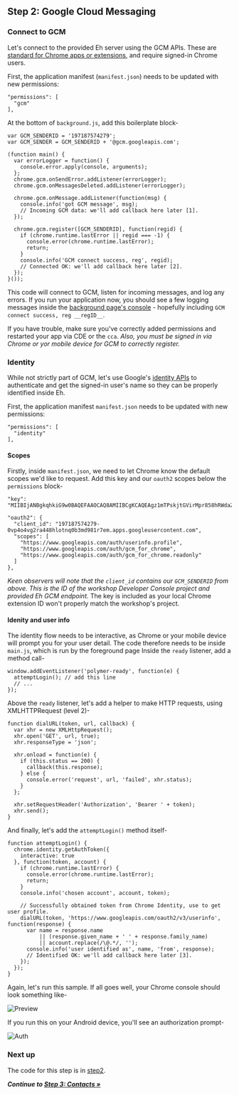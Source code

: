 ## Step 2: Google Cloud Messaging

### Connect to GCM

Let's connect to the provided Eh server using the GCM APIs. These are [standard for Chrome apps or extensions](https://developer.chrome.com/apps/cloudMessaging), and require signed-in Chrome users.

First, the application manifest (`manifest.json`) needs to be updated with new permissions:

    "permissions": [
      "gcm"
    ],

At the bottom of `background.js`, add this boilerplate block-

    var GCM_SENDERID = '197187574279';
    var GCM_SENDER = GCM_SENDERID + '@gcm.googleapis.com';

    (function main() {
      var errorLogger = function() {
        console.error.apply(console, arguments);
      };
      chrome.gcm.onSendError.addListener(errorLogger);
      chrome.gcm.onMessagesDeleted.addListener(errorLogger);

      chrome.gcm.onMessage.addListener(function(msg) {
        console.info('got GCM message', msg);
        // Incoming GCM data: we'll add callback here later [1].
      });

      chrome.gcm.register([GCM_SENDERID], function(regid) {
        if (chrome.runtime.lastError || regid === -1) {
          console.error(chrome.runtime.lastError);
          return;
        }
        console.info('GCM connect success, reg', regid);
        // Connected OK: we'll add callback here later [2].
      });
    }());

This code will connect to GCM, listen for incoming messages, and log any errors.
If you run your application now, you should see a few logging messages inside the [background page's console](http://stackoverflow.com/a/10082021/1099216) - hopefully including `GCM connect success, reg __regID__`.

If you have trouble, make sure you've correctly added permissions and restarted your app via CDE or the `cca`.
_Also, you must be signed in via Chrome or yor mobile device for GCM to correctly register._

### Identity

While not strictly part of GCM, let's use Google's [identity APIs](https://developer.chrome.com/apps/identity) to authenticate and get the signed-in user's name so they can be properly identified inside Eh.

First, the application manifest `manifest.json` needs to be updated with new permissions:

    "permissions": [
      "identity"
    ],

#### Scopes

Firstly, inside `manifest.json`, we need to let Chrome know the default scopes we'd like to request. Add this key and our `oauth2` scopes below the `permissions` block-

    "key": "MIIBIjANBgkqhkiG9w0BAQEFAAOCAQ8AMIIBCgKCAQEAgz1mTPskjtGVirMpr858hRWdaZPpVkcxX6oCIYbOxkYW2GF4hW6Wc6zwasTl+l2yY61qTEEj9VIgrZLYIlFmDNJDpQ5KXeoPpOpfqflSI9GXRw6Eolj3puEVgU2dH5naAxJTHBudAdOLAxdkhiAElNaLxZ3VnccXc6GokuuKhCsTdjAi6dwuCxEteIgyb1H4t/FHe0v42FugZvEqg2xUVZRQHIlgKx1frVPtJdwTuGsuFKA97ItOYbZ7W9vO/tTKqtHqO6sS2BVFBzh0ElpjxFHuUtn5qggB/UMeNAgrvOfwTicpjXcJOU3mUgoVWhkiHPh8fW9tOBpCD8hPASdWXQIDAQAB",

    "oauth2": {
      "client_id": "197187574279-0vp4o4vg2ra448hlotnq0b3md981r7em.apps.googleusercontent.com",
      "scopes": [
        "https://www.googleapis.com/auth/userinfo.profile",
        "https://www.googleapis.com/auth/gcm_for_chrome",
        "https://www.googleapis.com/auth/gcm_for_chrome.readonly"
      ]
    },

_Keen observers will note that the `client_id` contains our `GCM_SENDERID` from above. This is the ID of the workshop Developer Console project and provided Eh GCM endpoint._ The key is included as your local Chrome extension ID won't properly match the workshop's project.

#### Idenity and user info

The identity flow needs to be interactive, as Chrome or your mobile device will prompt you for your user detail.
The code therefore needs to be inside `main.js`, which is run by the foreground page
Inside the `ready` listener, add a method call-

    window.addEventListener('polymer-ready', function(e) {
      attemptLogin(); // add this line
      // ...
    });

Above the `ready` listener, let's add a helper to make HTTP requests, using XMLHTTPRequest (level 2)-

    function dialURL(token, url, callback) {
      var xhr = new XMLHttpRequest();
      xhr.open('GET', url, true);
      xhr.responseType = 'json';

      xhr.onload = function(e) {
        if (this.status == 200) {
          callback(this.response);
        } else {
          console.error('request', url, 'failed', xhr.status);
        }
      };

      xhr.setRequestHeader('Authorization', 'Bearer ' + token);
      xhr.send();
    }

And finally, let's add the `attemptLogin()` method itself-

    function attemptLogin() {
      chrome.identity.getAuthToken({
        interactive: true
      }, function(token, account) {
        if (chrome.runtime.lastError) {
          console.error(chrome.runtime.lastError);
          return;
        }
        console.info('chosen account', account, token);

        // Successfully obtained token from Chrome Identity, use to get user profile.
        dialURL(token, 'https://www.googleapis.com/oauth2/v3/userinfo', function(response) {
          var name = response.name
              || (response.given_name + ' ' + response.family_name)
              || account.replace(/\@.*/, '');
          console.info('user identified as', name, 'from', response);
          // Identified OK: we'll add callback here later [3].
        });
      });
    }

Again, let's run this sample. If all goes well, your Chrome console should look something like-

![Preview](https://github.com/MobileChromeApps/workshop-cca-eh/raw/master/docs/assets/step2-console.png)

If you run this on your Android device, you'll see an authorization prompt-

![Auth](https://github.com/MobileChromeApps/workshop-cca-eh/raw/master/docs/assets/step2-auth.png)

### Next up

The code for this step is in [step2](https://github.com/MobileChromeApps/workshop-cca-eh/blob/master/workshop/step2).

_**Continue to [Step 3: Contacts &raquo;](https://github.com/MobileChromeApps/workshop-cca-eh/blob/master/docs/step3.md)**_
